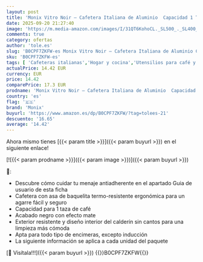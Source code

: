 ```yaml
---
layout: post
title: 'Monix Vitro Noir – Cafetera Italiana de Aluminio  Capacidad 1 Taza  Apta para Todo Tipo de cocinas Salvo inducción  Braisogona M640001   Paquete de 2 '
date: 2025-09-20 21:27:40
image: 'https://m.media-amazon.com/images/I/31QT6KohoCL._SL500_._SL400_.jpg'
comments: true
category: ofertas
author: 'tole.es'
slug: 'B0CPF7ZKFW-es Monix Vitro Noir – Cafetera Italiana de Aluminio Capacidad...'
sku: 'B0CPF7ZKFW-es'
tags: [ 'Cafeteras italianas','Hogar y cocina','Utensilios para café y té','cafetera','monix','🇪🇸', ]
actualPrice: 14.42 EUR
currency: EUR
price: 14.42
comparePrice: 17.3 EUR
prodname: 'Monix Vitro Noir – Cafetera Italiana de Aluminio  Capacidad 1 Taza  Apta para Todo Tipo de cocinas Salvo inducción  Braisogona M640001   Paquete de 2 '
country: 'es'
flag: '🇪🇸'
brand: 'Monix'
buyurl: 'https://www.amazon.es/dp/B0CPF7ZKFW/?tag=tolees-21'
descuento: '16.65'
average: '14.42'
---
```


Ahora mismo tienes [{{< param title >}}]({{< param buyurl >}}) en el siguiente enlace!

[![{{< param prodname >}}]({{< param image >}})]({{< param buyurl >}})

🔎:

- Descubre cómo cuidar tu menaje antiadherente en el apartado Guia de usuario de esta ficha
- Cafetera con asa de baquelita termo-resistente ergonómica para un agarre fácil y seguro
- Capacidad para 1 taza de café
- Acabado negro con efecto mate
- Exterior resistente y diseño interior del calderín sin cantos para una limpieza más cómoda
- Apta para todo tipo de encimeras, excepto inducción
- La siguiente información se aplica a cada unidad del paquete

[🛒 Visítala!!!]({{< param buyurl >}})
{{<world>}}B0CPF7ZKFW{{</world>}}
